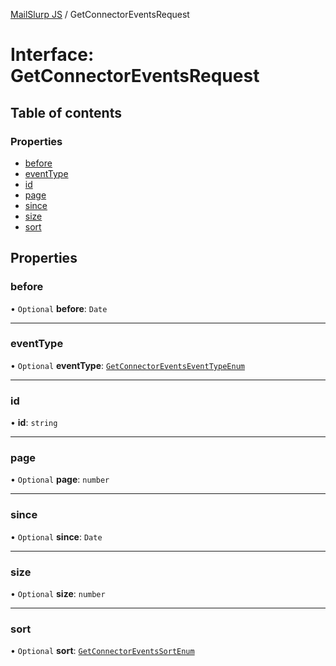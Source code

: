 [MailSlurp JS](../README.md) / GetConnectorEventsRequest

# Interface: GetConnectorEventsRequest

## Table of contents

### Properties

- [before](GetConnectorEventsRequest.md#before)
- [eventType](GetConnectorEventsRequest.md#eventtype)
- [id](GetConnectorEventsRequest.md#id)
- [page](GetConnectorEventsRequest.md#page)
- [since](GetConnectorEventsRequest.md#since)
- [size](GetConnectorEventsRequest.md#size)
- [sort](GetConnectorEventsRequest.md#sort)

## Properties

### before

• `Optional` **before**: `Date`

___

### eventType

• `Optional` **eventType**: [`GetConnectorEventsEventTypeEnum`](../enums/GetConnectorEventsEventTypeEnum.md)

___

### id

• **id**: `string`

___

### page

• `Optional` **page**: `number`

___

### since

• `Optional` **since**: `Date`

___

### size

• `Optional` **size**: `number`

___

### sort

• `Optional` **sort**: [`GetConnectorEventsSortEnum`](../enums/GetConnectorEventsSortEnum.md)
